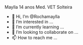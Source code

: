 Maylla 
14 anos
Med. VET
Solteira



- 👋 Hi, I’m @Rochamaylla
- 👀 I’m interested in ...
- 🌱 I’m currently learning ...
- 💞️ I’m looking to collaborate on ...
- 📫 How to reach me ...

<!---
Rochamaylla/Rochamaylla is a ✨ special ✨ repository because its `README.md` (this file) appears on your GitHub profile.
You can click the Preview link to take a look at your changes.
--->
